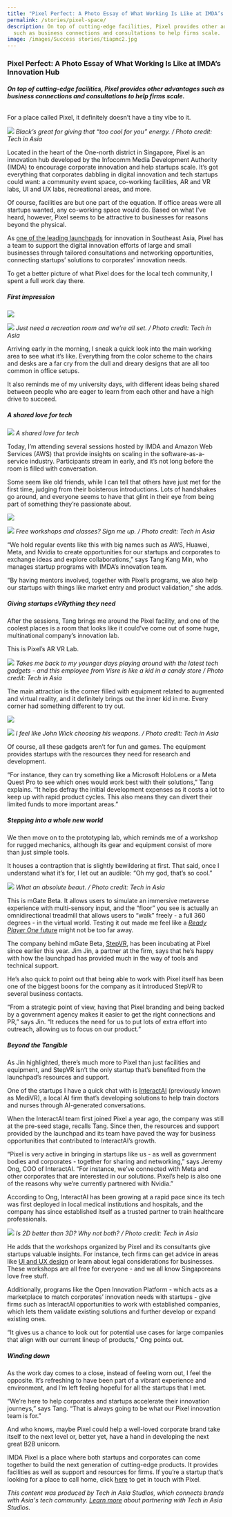 ```yaml
---
title: "Pixel Perfect: A Photo Essay of What Working Is Like at IMDA’s Innovation Hub"
permalink: /stories/pixel-space/
description: On top of cutting-edge facilities, Pixel provides other advantages
  such as business connections and consultations to help firms scale.
image: /images/Success stories/tiapmc2.jpg
---
```

### **Pixel Perfect: A Photo Essay of What Working Is Like at IMDA’s Innovation Hub**

###### **On top of cutting-edge facilities, Pixel provides other advantages such as business connections and consultations to help firms scale.**

For a place called Pixel, it definitely doesn’t have a tiny vibe to it. 

![](/images/Success%20stories/tiapmc1.jpg)
*Black’s great for giving that “too cool for you” energy. / Photo credit: Tech in Asia*

Located in the heart of the One-north district in Singapore, Pixel is an innovation hub developed by the Infocomm Media Development Authority (IMDA) to encourage corporate innovation and help startups scale. It’s got everything that corporates dabbling in digital innovation and tech startups could want: a community event space, co-working facilities, AR and VR labs, UI and UX labs, recreational areas, and more. 

Of course, facilities are but one part of the equation. If office areas were all startups wanted, any co-working space would do. Based on what I’ve heard, however, Pixel seems to be attractive to businesses for reasons beyond the physical. 

As [one of the leading launchpads](https://e27.co/alibaba-clouds-final-nominees-for-asiastar-10x10-campaign-20221103/) for innovation in Southeast Asia, Pixel has a team to support the digital innovation efforts of large and small businesses through tailored consultations and networking opportunities, connecting startups’ solutions to corporates’ innovation needs. 

To get a better picture of what Pixel does for the local tech community, I spent a full work day there.

##### First impression
![](/images/Success%20stories/tiapmc2.jpg)

![](/images/Success%20stories/tiapmc3.jpg)
*Just need a recreation room and we’re all set. / Photo credit: Tech in Asia*

Arriving early in the morning, I sneak a quick look into the main working area to see what it’s like. Everything from the color scheme to the chairs and desks are a far cry from the dull and dreary designs that are all too common in office setups. 

It also reminds me of my university days, with different ideas being shared between people who are eager to learn from each other and have a high drive to succeed.

##### A shared love for tech 

![](/images/Success%20stories/tiapmc4.jpg)
*A shared love for tech*

Today, I’m attending several sessions hosted by IMDA and Amazon Web Services (AWS) that provide insights on scaling in the software-as-a-service industry. Participants stream in early, and it’s not long before the room is filled with conversation. 

Some seem like old friends, while I can tell that others have just met for the first time, judging from their boisterous introductions. Lots of handshakes go around, and everyone seems to have that glint in their eye from being part of something they’re passionate about. 

![](/images/Success%20stories/tiapmc5.jpg)

![](/images/Success%20stories/tiapmc6.jpg)
*Free workshops and classes? Sign me up. / Photo credit: Tech in Asia*

“We hold regular events like this with big names such as AWS, Huawei, Meta, and Nvidia to create opportunities for our startups and corporates to exchange ideas and explore collaborations,” says Tang Kang Min, who manages startup programs with IMDA’s innovation team. 

“By having mentors involved, together with Pixel’s programs, we also help our startups with things like market entry and product validation,” she adds. 

##### Giving startups eVRything they need 

After the sessions, Tang brings me around the Pixel facility, and one of the coolest places is a room that looks like it could’ve come out of some huge, multinational company’s innovation lab. 

This is Pixel’s AR VR Lab. 

![](/images/Success%20stories/tiapmc7.jpg)
*Takes me back to my younger days playing around with the latest tech gadgets - and this employee from Visre is like a kid in a candy store / Photo credit: Tech in Asia*

The main attraction is the corner filled with equipment related to augmented and virtual reality, and it definitely brings out the inner kid in me. Every corner had something different to try out.

![](/images/Success%20stories/tiapmc8.jpg)

![](/images/Success%20stories/tiapmc9.jpg)
*I feel like John Wick choosing his weapons. / Photo credit: Tech in Asia*

Of course, all these gadgets aren’t for fun and games. The equipment provides startups with the resources they need for research and development. 

“For instance, they can try something like a Microsoft HoloLens or a Meta Quest Pro to see which ones would work best with their solutions,” Tang explains. “It helps defray the initial development expenses as it costs a lot to keep up with rapid product cycles. This also means they can divert their limited funds to more important areas.” 

#####  Stepping into a whole new world 

We then move on to the prototyping lab, which reminds me of a workshop for rugged mechanics, although its gear and equipment consist of more than just simple tools. 

It houses a contraption that is slightly bewildering at first. That said, once I understand what it’s for, I let out an audible: “Oh my god, that’s so cool.”

![](/images/Success%20stories/tiapmc10.jpg)
*What an absolute beaut. / Photo credit: Tech in Asia*

This is mGate Beta. It allows users to simulate an immersive metaverse experience with multi-sensory input, and the “floor” you see is actually an omnidirectional treadmill that allows users to “walk” freely - a full 360 degrees - in the virtual world. Testing it out made me feel like a  [*Ready Player One* future](https://www.youtube.com/watch?v=cSp1dM2Vj48) might not be too far away. 

The company behind mGate Beta, [StepVR](https://www.stepvr.io/),  has been incubating at Pixel since earlier this year. Jim Jin, a partner at the firm, says that he’s happy with how the launchpad has provided much in the way of tools and technical support. 

He’s also quick to point out that being able to work with Pixel itself has been one of the biggest boons for the company as it introduced StepVR to several business contacts.  

“From a strategic point of view, having that Pixel branding and being backed by a government agency makes it easier to get the right connections and PR,” says Jin. “It reduces the need for us to put lots of extra effort into outreach, allowing us to focus on our product.” 

##### Beyond the Tangible

As Jin highlighted, there’s much more to Pixel than just facilities and equipment, and StepVR isn’t the only startup that’s benefited from the launchpad’s resources and support.

One of the startups I have a quick chat with is [InteractAI](https://www.interactai.live) (previously known as MediVR), a local AI firm that’s developing solutions to help train doctors and nurses through AI-generated conversations. 

When the InteractAI team first joined Pixel a year ago, the company was still at the pre-seed stage, recalls Tang. Since then, the resources and support provided by the launchpad and its team have paved the way for business opportunities that contributed to InteractAI’s growth. 

“Pixel is very active in bringing in startups like us - as well as government bodies and corporates - together for sharing and networking,” says Jeremy Ong, COO of InteractAI. “For instance, we’ve connected with Meta and other corporates that are interested in our solutions. Pixel’s help is also one of the reasons why we’re currently partnered with Nvidia.” 

According to Ong, InteractAI has been growing at a rapid pace since its tech was first deployed in local medical institutions and hospitals, and the company has since established itself as a trusted partner to train healthcare professionals.

![](/images/Success%20stories/tiapmc11.jpg)
*Is 2D better than 3D? Why not both? / Photo credit: Tech in Asia*

He adds that the workshops organized by Pixel and its consultants give startups valuable insights. For instance, tech firms can get advice in areas like [UI and UX design](https://flatironschool.com/blog/what-is-ux-ui-design/) or learn about legal considerations for businesses. These workshops are all free for everyone - and we all know Singaporeans love free stuff.  

Additionally, programs like the Open Innovation Platform - which acts as a marketplace to match corporates’ innovation needs with startups - give firms such as InteractAI opportunities to work with established companies, which lets them validate existing solutions and further develop or expand existing ones. 

“It gives us a chance to look out for potential use cases for large companies that align with our current lineup of products,” Ong points out. 

##### Winding down 

As the work day comes to a close, instead of feeling worn out, I feel the opposite. It’s refreshing to have been part of a vibrant experience and environment, and I’m left feeling hopeful for all the startups that I met. 

“We’re here to help corporates and startups accelerate their innovation journeys,” says Tang. “That is always going to be what our Pixel innovation team is for.”

And who knows, maybe Pixel could help a well-loved corporate brand take itself to the next level or, better yet, have a hand in developing the next great B2B unicorn.


IMDA Pixel is a place where both startups and corporates can come together to build the next generation of cutting-edge products. It provides facilities as well as support and resources for firms. If you’re a startup that’s looking for a place to call home, click [here](https://go.gov.sg/pixel-incubation-tia) to get in touch with Pixel. 

*This content was produced by Tech in Asia Studios, which connects brands with Asia's tech community. [Learn more](https://www.techinasia.com/advertise) about partnering with Tech in Asia Studios.*